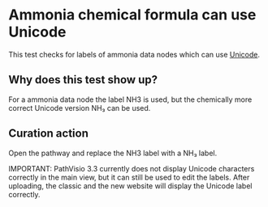 # Ammonia chemical formula can use Unicode

This test checks for labels of ammonia data nodes which can use [Unicode](https://en.wikipedia.org/wiki/Unicode_subscripts_and_superscripts#Superscripts_and_subscripts_block).

## Why does this test show up?

For a ammonia data node the label NH3 is used, but the chemically more correct Unicode
version NH₃ can be used.

## Curation action

Open the pathway and replace the NH3 label with a NH₃ label.

IMPORTANT: PathVisio 3.3 currently does not display Unicode characters correctly in the
main view, but it can still be used to edit the labels. After uploading, the classic and
the new website will display the Unicode label correctly.
